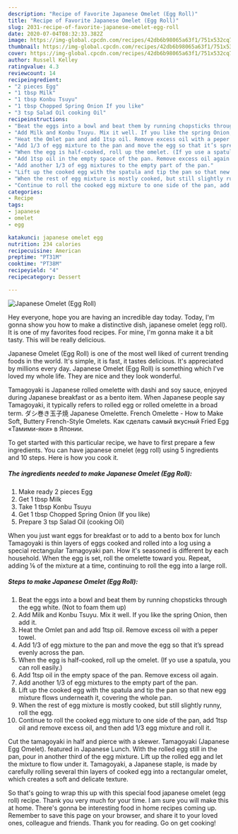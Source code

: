 ```yaml
---
description: "Recipe of Favorite Japanese Omelet (Egg Roll)"
title: "Recipe of Favorite Japanese Omelet (Egg Roll)"
slug: 2031-recipe-of-favorite-japanese-omelet-egg-roll
date: 2020-07-04T08:32:33.382Z
image: https://img-global.cpcdn.com/recipes/42db6b98065a63f1/751x532cq70/japanese-omelet-egg-roll-recipe-main-photo.jpg
thumbnail: https://img-global.cpcdn.com/recipes/42db6b98065a63f1/751x532cq70/japanese-omelet-egg-roll-recipe-main-photo.jpg
cover: https://img-global.cpcdn.com/recipes/42db6b98065a63f1/751x532cq70/japanese-omelet-egg-roll-recipe-main-photo.jpg
author: Russell Kelley
ratingvalue: 4.3
reviewcount: 14
recipeingredient:
- "2 pieces Egg"
- "1 tbsp Milk"
- "1 tbsp Konbu Tsuyu"
- "1 tbsp Chopped Spring Onion If you like"
- "3 tsp Salad Oil cooking Oil"
recipeinstructions:
- "Beat the eggs into a bowl and beat them by running chopsticks through the egg white. (Not to foam them up)"
- "Add Milk and Konbu Tsuyu. Mix it well. If you like the spring Onion, then add it."
- "Heat the Omlet pan and add 1tsp oil. Remove excess oil with a peper towel."
- "Add 1/3 of egg mixture to the pan and move the egg so that it’s spread evenly across the pan."
- "When the egg is half-cooked, roll up the omelet. (If yo use a spatula, you can roll easily.)"
- "Add 1tsp oil in the empty space of the pan. Remove excess oil again."
- "Add another 1/3 of egg mixtures to the empty part of the pan."
- "Lift up the cooked egg with the spatula and tip the pan so that new egg mixture flows underneath it, covering the whole pan."
- "When the rest of egg mixture is mostly cooked, but still slightly runny, roll the egg."
- "Continue to roll the cooked egg mixture to one side of the pan, add 1tsp oil and remove excess oil, and then add 1/3 egg mixture and roll it."
categories:
- Recipe
tags:
- japanese
- omelet
- egg

katakunci: japanese omelet egg 
nutrition: 234 calories
recipecuisine: American
preptime: "PT31M"
cooktime: "PT38M"
recipeyield: "4"
recipecategory: Dessert

---
```



![Japanese Omelet (Egg Roll)](https://img-global.cpcdn.com/recipes/42db6b98065a63f1/751x532cq70/japanese-omelet-egg-roll-recipe-main-photo.jpg)

Hey everyone, hope you are having an incredible day today. Today, I'm gonna show you how to make a distinctive dish, japanese omelet (egg roll). It is one of my favorites food recipes. For mine, I'm gonna make it a bit tasty. This will be really delicious.

Japanese Omelet (Egg Roll) is one of the most well liked of current trending foods in the world. It's simple, it is fast, it tastes delicious. It's appreciated by millions every day. Japanese Omelet (Egg Roll) is something which I've loved my whole life. They are nice and they look wonderful.

Tamagoyaki is Japanese rolled omelette with dashi and soy sauce, enjoyed during Japanese breakfast or as a bento item. When Japanese people say Tamagoyaki, it typically refers to rolled egg or rolled omelette in a broad term. ダシ巻き玉子焼 Japanese Omelette. French Omelette - How to Make Soft, Buttery French-Style Omelets. Как сделать самый вкусный Fried Egg «Тамими-яки» в Японии.


To get started with this particular recipe, we have to first prepare a few ingredients. You can have japanese omelet (egg roll) using 5 ingredients and 10 steps. Here is how you cook it.

<!--inarticleads1-->

##### The ingredients needed to make Japanese Omelet (Egg Roll):

1. Make ready 2 pieces Egg
1. Get 1 tbsp Milk
1. Take 1 tbsp Konbu Tsuyu
1. Get 1 tbsp Chopped Spring Onion (If you like)
1. Prepare 3 tsp Salad Oil (cooking Oil)


When you just want eggs for breakfast or to add to a bento box for lunch Tamagoyaki is thin layers of eggs cooked and rolled into a log using a special rectangular Tamagoyaki pan. How it&#39;s seasoned is different by each household. When the egg is set, roll the omelette toward you. Repeat, adding ⅙ of the mixture at a time, continuing to roll the egg into a large roll. 

<!--inarticleads2-->

##### Steps to make Japanese Omelet (Egg Roll):

1. Beat the eggs into a bowl and beat them by running chopsticks through the egg white. (Not to foam them up)
1. Add Milk and Konbu Tsuyu. Mix it well. If you like the spring Onion, then add it.
1. Heat the Omlet pan and add 1tsp oil. Remove excess oil with a peper towel.
1. Add 1/3 of egg mixture to the pan and move the egg so that it’s spread evenly across the pan.
1. When the egg is half-cooked, roll up the omelet. (If yo use a spatula, you can roll easily.)
1. Add 1tsp oil in the empty space of the pan. Remove excess oil again.
1. Add another 1/3 of egg mixtures to the empty part of the pan.
1. Lift up the cooked egg with the spatula and tip the pan so that new egg mixture flows underneath it, covering the whole pan.
1. When the rest of egg mixture is mostly cooked, but still slightly runny, roll the egg.
1. Continue to roll the cooked egg mixture to one side of the pan, add 1tsp oil and remove excess oil, and then add 1/3 egg mixture and roll it.


Cut the tamagoyaki in half and pierce with a skewer. Tamagoyaki (Japanese Egg Omelet). featured in Japanese Lunch. With the rolled egg still in the pan, pour in another third of the egg mixture. Lift up the rolled egg and let the mixture to flow under it. Tamagoyaki, a Japanese staple, is made by carefully rolling several thin layers of cooked egg into a rectangular omelet, which creates a soft and delicate texture. 

So that's going to wrap this up with this special food japanese omelet (egg roll) recipe. Thank you very much for your time. I am sure you will make this at home. There's gonna be interesting food in home recipes coming up. Remember to save this page on your browser, and share it to your loved ones, colleague and friends. Thank you for reading. Go on get cooking!
